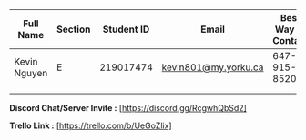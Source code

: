 | Full Name     | Section | Student ID | Email                | Best Way to Contact | Discord Username |
|---------------|---------|------------|----------------------|---------------------|------------------|
| Kevin Nguyen  | E       | 219017474  | kevin801@my.yorku.ca | 647-915-8520        | @chet_holmgren   |
|               |         |            |                      |                     |                  |
|               |         |            |                      |                     |                  |

**Discord Chat/Server Invite :** [https://discord.gg/RcgwhQbSd2]

**Trello Link :** [https://trello.com/b/UeGoZlix]


